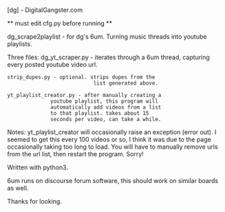 [dg] - DigitalGangster.com

** must edit cfg.py before running **

dg_scrape2playlist - for dg's 6um.
Turning music threads into youtube playlists.


Three files: 
    dg_yt_scraper.py - iterates through a 6um thread, 
            capturing every posted youtube video url.

    strip_dupes.py - optional. strips dupes from the
                                list generated above. 

    yt_playlist_creator.py - after manually creating a
                  youtube playlist, this program will
                  automatically add videos from a list
                  to that playlist. takes about 15 
                  seconds per video, can take a while.


Notes:
    yt_playlist_creator will occasionally raise an exception
    (error out). I seemed to get this every 100 videos or so,
    I think it was due to the page occasionally taking too 
    long to load. You will have to manually remove urls from 
    the url list, then restart the program. Sorry!

Written with python3.

6um runs on discourse forum software, this should work
on similar boards as well.

Thanks for looking.

